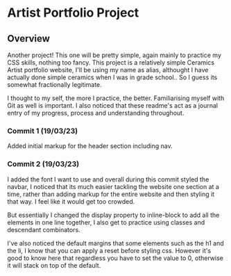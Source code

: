 # Artist Portfolio Project

## Overview
Another project! This one will be pretty simple, again mainly to practice my CSS skills, nothing too fancy. This project is a relatively simple Ceramics Artist portfolio website, I'll be using my name as alias, althought I have actually done simple ceramics when I was in grade school.. So I guess its somewhat fractionally legitimate. 

I thought to my self, the more I practice, the better. Familiarising myself with Git as well is important. I also noticed that these readme's act as a journal entry of my progress, process and understanding throughout.

### Commit 1 (19/03/23)
Added initial markup for the header section including nav.

### Commit 2 (19/03/23)
I added the font I want to use and overall during this commit styled the navbar, I noticed that its much easier tackling the website one section at a time, rather than adding markup for the entire website and then styling it that way. I feel like it would get too crowded. 

But essentially I changed the display property to inline-block to add all the elements in one line together, I also get to practice using classes and descendant combinators. 

I've also noticed the default margins that some elements such as the h1 and the li, I know that you can apply a reset before styling css. However it's good to know here that regardless you have to set the value to 0, otherwise it will stack on top of the default.